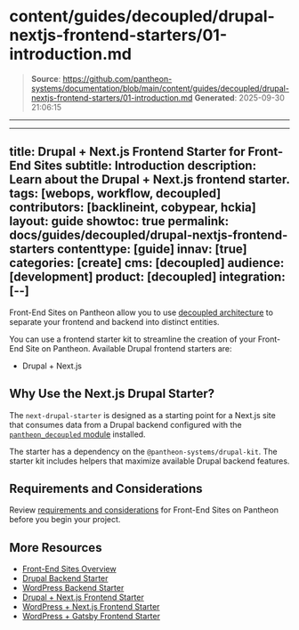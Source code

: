 # content/guides/decoupled/drupal-nextjs-frontend-starters/01-introduction.md

> **Source**: https://github.com/pantheon-systems/documentation/blob/main/content/guides/decoupled/drupal-nextjs-frontend-starters/01-introduction.md
> **Generated**: 2025-09-30 21:06:15

---

---
title: Drupal + Next.js Frontend Starter for Front-End Sites
subtitle: Introduction
description: Learn about the Drupal + Next.js frontend starter.
tags: [webops, workflow, decoupled]
contributors: [backlineint, cobypear, hckia]
layout: guide
showtoc: true
permalink: docs/guides/decoupled/drupal-nextjs-frontend-starters
contenttype: [guide]
innav: [true]
categories: [create]
cms: [decoupled]
audience: [development]
product: [decoupled]
integration: [--]
---

Front-End Sites on Pantheon allow you to use [decoupled architecture](/guides/decoupled/overview/#what-is-a-decoupled-site) to separate your frontend and backend into distinct entities.

You can use a frontend starter kit to streamline the creation of your Front-End Site on Pantheon. Available Drupal frontend starters are:

- Drupal + Next.js

## Why Use the Next.js Drupal Starter?

The `next-drupal-starter` is designed as a starting point for a Next.js site that consumes data from a Drupal backend configured with the [`pantheon_decoupled` module](https://www.drupal.org/project/pantheon_decoupled) installed.

The starter has a dependency on the `@pantheon-systems/drupal-kit`. The starter kit includes helpers that maximize available Drupal backend features.

## Requirements and Considerations

Review [requirements and considerations](/guides/decoupled/overview/considerations) for Front-End Sites on Pantheon before you begin your project.

## More Resources

- [Front-End Sites Overview](/guides/decoupled/overview)
- [Drupal Backend Starter](/guides/decoupled/drupal-backend-starters)
- [WordPress Backend Starter](/guides/decoupled/wp-backend-starters)
- [Drupal + Next.js Frontend Starter](/guides/decoupled/drupal-nextjs-frontend-starters)
- [WordPress + Next.js Frontend Starter](/guides/decoupled/wp-nextjs-frontend-starters)
- [WordPress + Gatsby Frontend Starter](/guides/decoupled/wp-gatsby-frontend-starters)
